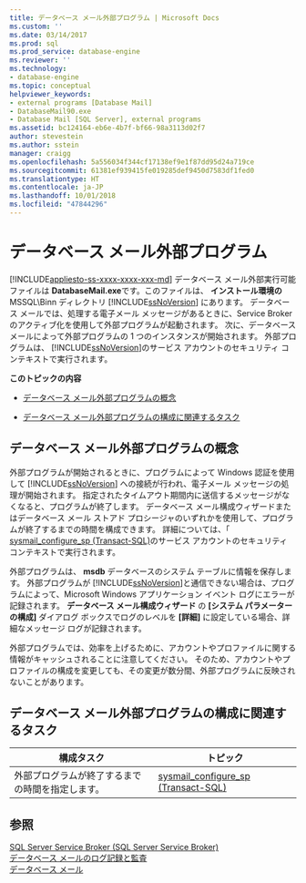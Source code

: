 ```yaml
---
title: データベース メール外部プログラム | Microsoft Docs
ms.custom: ''
ms.date: 03/14/2017
ms.prod: sql
ms.prod_service: database-engine
ms.reviewer: ''
ms.technology:
- database-engine
ms.topic: conceptual
helpviewer_keywords:
- external programs [Database Mail]
- DatabaseMail90.exe
- Database Mail [SQL Server], external programs
ms.assetid: bc124164-eb6e-4b7f-bf66-98a3113d02f7
author: stevestein
ms.author: sstein
manager: craigg
ms.openlocfilehash: 5a556034f344cf17138ef9e1f87dd95d24a719ce
ms.sourcegitcommit: 61381ef939415fe019285def9450d7583df1fed0
ms.translationtype: HT
ms.contentlocale: ja-JP
ms.lasthandoff: 10/01/2018
ms.locfileid: "47844296"
---
```

# <a name="database-mail-external-program"></a>データベース メール外部プログラム
[!INCLUDE[appliesto-ss-xxxx-xxxx-xxx-md](../../includes/appliesto-ss-xxxx-xxxx-xxx-md.md)]
  データベース メール外部実行可能ファイルは **DatabaseMail.exe**です。このファイルは、 **インストール環境の** MSSQL\Binn ディレクトリ [!INCLUDE[ssNoVersion](../../includes/ssnoversion-md.md)] にあります。 データベース メールでは、処理する電子メール メッセージがあるときに、Service Broker のアクティブ化を使用して外部プログラムが起動されます。 次に、データベース メールによって外部プログラムの 1 つのインスタンスが開始されます。 外部プログラムは、 [!INCLUDE[ssNoVersion](../../includes/ssnoversion-md.md)]のサービス アカウントのセキュリティ コンテキストで実行されます。  
  
 **このトピックの内容**  
  
-   [データベース メール外部プログラムの概念](#ComponentsAndConcepts)  
  
-   [データベース メール外部プログラムの構成に関連するタスク](#RelatedTasks)  
  
##  <a name="ComponentsAndConcepts"></a> データベース メール外部プログラムの概念  
 外部プログラムが開始されるときに、プログラムによって Windows 認証を使用して [!INCLUDE[ssNoVersion](../../includes/ssnoversion-md.md)] への接続が行われ、電子メール メッセージの処理が開始されます。 指定されたタイムアウト期間内に送信するメッセージがなくなると、プログラムが終了します。 データベース メール構成ウィザードまたはデータベース メール ストアド プロシージャのいずれかを使用して、プログラムが終了するまでの時間を構成できます。 詳細については、「 [sysmail_configure_sp &#40;Transact-SQL&#41;](../../relational-databases/system-stored-procedures/sysmail-configure-sp-transact-sql.md)のサービス アカウントのセキュリティ コンテキストで実行されます。  
  
 外部プログラムは、 **msdb** データベースのシステム テーブルに情報を保存します。 外部プログラムが [!INCLUDE[ssNoVersion](../../includes/ssnoversion-md.md)]と通信できない場合は、プログラムによって、Microsoft Windows アプリケーション イベント ログにエラーが記録されます。 **データベース メール構成ウィザード** の **[システム パラメーターの構成]** ダイアログ ボックスでログのレベルを **[詳細]** に設定している場合、詳細なメッセージ ログが記録されます。  
  
 外部プログラムでは、効率を上げるために、アカウントやプロファイルに関する情報がキャッシュされることに注意してください。 そのため、アカウントやプロファイルの構成を変更しても、その変更が数分間、外部プログラムに反映されないことがあります。  
  
##  <a name="RelatedTasks"></a> データベース メール外部プログラムの構成に関連するタスク  
  
|構成タスク|トピック|  
|------------------------|----------------|  
|外部プログラムが終了するまでの時間を指定します。|[sysmail_configure_sp &#40;Transact-SQL&#41;](../../relational-databases/system-stored-procedures/sysmail-configure-sp-transact-sql.md)|  
  
## <a name="see-also"></a>参照  
 [SQL Server Service Broker (SQL Server Service Broker)](../../database-engine/configure-windows/sql-server-service-broker.md)   
 [データベース メールのログ記録と監査](../../relational-databases/database-mail/database-mail-log-and-audits.md)   
 [データベース メール](../../relational-databases/database-mail/database-mail.md)  
  
  
